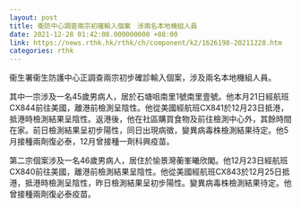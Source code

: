 ```yaml
---
layout: post
title: 衞防中心調查兩宗初確輸入個案　涉兩名本地機組人員
date: 2021-12-28 01:42:08.000000000 +08:00
link: https://news.rthk.hk/rthk/ch/component/k2/1626198-20211228.htm
categories: rthk
---
```


衞生署衞生防護中心正調查兩宗初步確診輸入個案，涉及兩名本地機組人員。

其中一宗涉及一名45歲男病人，居於石塘咀南里1號南里壹號。他本月21日經航班CX844前往美國，離港前檢測呈陰性。他從美國經航班CX841於12月23日抵港，抵港時檢測結果呈陰性。返港後，他在社區購買食物及前往檢測中心外，其餘時間在家。前日檢測結果呈初步陽性，同日出現病徵，變異病毒株檢測結果待定。他5月接種兩劑復必泰，12月曾接種一劑科興疫苗。

第二宗個案涉及一名46歲男病人，居住於愉景灣蘅峯曦欣閣。他12月23日經航班CX840前往美國，離港前檢測結果呈陰性。他從美國經航班CX843於12月25日抵港，抵港時檢測呈陰性，昨日檢測結果呈初步陽性。變異病毒株檢測結果待定。他曾接種兩劑復必泰疫苗。

